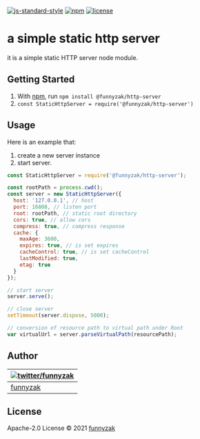 [![js-standard-style](https://img.shields.io/badge/code_style-standard-brightgreen.svg)](https://github.com/feross/standard)
[![npm](https://img.shields.io/npm/v/@funnyzak/http-server.svg?style=flat-square)](https://www.npmjs.com/package/@funnyzak/http-server)
[![license](https://img.shields.io/github/license/funnyzak/static-http-server.svg?style=flat-square)](https://github.com/funnyzak/static-http-server)

# a simple static http server

it is a simple static HTTP server node module.

## Getting Started

1. With [npm](http://npmjs.org), run `npm install @funnyzak/http-server`
2. `const StaticHttpServer = require('@funnyzak/http-server')`

## Usage

Here is an example that:

1. create a new server instance
2. start server.

```js
const StaticHttpServer = require('@funnyzak/http-server');

const rootPath = process.cwd();
const server = new StaticHttpServer({
  host: '127.0.0.1', // host
  port: 16808, // listen port
  root: rootPath, // static root directory
  cors: true, // allow cors
  compress: true, // compress response
  cache: {
    maxAge: 3600,
    expires: true, // is set expires
    cacheControl: true, // is set cacheControl
    lastModified: true,
    etag: true
  }
});

// start server
server.serve();

// close server
setTimeout(server.dispose, 5000);

// conversion of resource path to virtual path under Root
var virtualUrl = server.parseVirtualPath(resourcePath);
```

## Author

| [![twitter/funnyzak](https://s.gravatar.com/avatar/c2437e240644b1317a4a356c6d6253ee?s=70)](https://twitter.com/funnyzak 'Follow @funnyzak on Twitter') |
| ------------------------------------------------------------------------------------------------------------------------------------------------------ |
| [funnyzak](https://yycc.me/)                                                                                                                           |

## License

Apache-2.0 License © 2021 [funnyzak](https://github.com/funnyzak)
